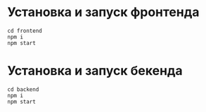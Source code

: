 # Установка и запуск фронтенда

```
cd frontend
npm i
npm start
```

# Установка и запуск бекенда
```
cd backend
npm i
npm start
```